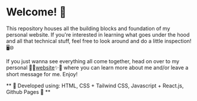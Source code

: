 # Welcome! 👋 

This repository houses all the building blocks and foundation of my personal website. If you're interested in learning what goes under the hood and all that technical stuff, feel free to look around and do a little inspection!🖥️🌐

If you just wanna see everything all come together, head on over to my personal 🌈✨[website](https://vanvaldez.github.io/personal-website)✨🌈 where you can learn more about me and/or leave a short message for me. Enjoy!

** 🚀 Developed using: HTML, CSS + Tailwind CSS, Javascript + React.js, Github Pages 🚀 **

